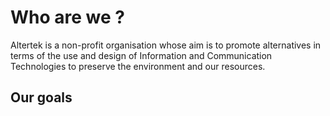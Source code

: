 # Who are we ?
Altertek is a non-profit organisation whose aim is to promote alternatives in terms of the use and design of Information and Communication Technologies to preserve the environment and our resources.

## Our goals